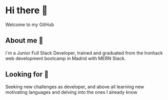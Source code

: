 # Hi there 👋
Welcome to my GitHub

## About me 🐸
I´m a Junior Full Stack Developer, trained and graduated from the Ironhack web development bootcamp in Madrid with MERN Stack.

## Looking for 🔭
Seeking new challenges as developer, and above all learning new motivating languages and delving into the ones I already know

